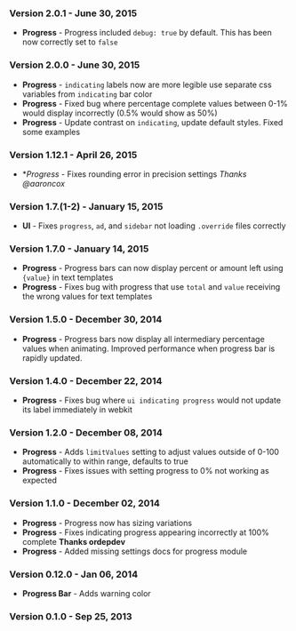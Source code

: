 ### Version 2.0.1 - June 30, 2015

- **Progress** - Progress included `debug: true` by default. This has been now correctly set to `false`

### Version 2.0.0 - June 30, 2015

- **Progress** - `indicating` labels now are more legible use separate css variables from `indicating` bar color
- **Progress** - Fixed bug where percentage complete values between 0-1% would display incorrectly (0.5% would show as 50%)
- **Progress** - Update contrast on `indicating`, update default styles. Fixed some examples

### Version 1.12.1 - April 26, 2015

- **Progress* - Fixes rounding error in precision settings *Thanks @aaroncox*

### Version 1.7.(1-2) - January 15, 2015

- **UI** - Fixes `progress`, `ad`, and `sidebar` not loading `.override` files correctly

### Version 1.7.0 - January 14, 2015

- **Progress** - Progress bars can now display percent or amount left using `{value}` in text templates
- **Progress** - Fixes bug with progress that use ``total`` and ``value`` receiving the wrong values for text templates

### Version 1.5.0 - December 30, 2014

- **Progress** - Progress bars now display all intermediary percentage values when animating. Improved performance when progress bar is rapidly updated.

### Version 1.4.0 - December 22, 2014

- **Progress** - Fixes bug where ``ui indicating progress`` would not update its label immediately in webkit

### Version 1.2.0 - December 08, 2014

- **Progress** - Adds ``limitValues`` setting to adjust values outside of 0-100 automatically to within range, defaults to true
- **Progress** - Fixes issues with setting progress to 0% not working as expected

### Version 1.1.0 - December 02, 2014

- **Progress** - Progress now has sizing variations
- **Progress** - Fixes indicating progress appearing incorrectly at 100% complete **Thanks ordepdev**
- **Progress** - Added missing settings docs for progress module

### Version 0.12.0 - Jan 06, 2014

- **Progress Bar** - Adds warning color

### Version 0.1.0 - Sep 25, 2013